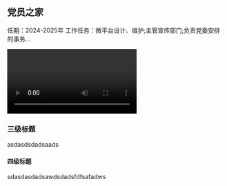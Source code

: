 ## 党员之家
任期：2024-2025年
工作任务：微平台设计、维护;主管宣传部门;负责党委安排的事务...

<video src="/hajimi.mp4" controls="controls"></video>

### 三级标题
asdasdsdadsaads
#### 四级标题
sdasdasdadsawdsdadsfdfsafadws